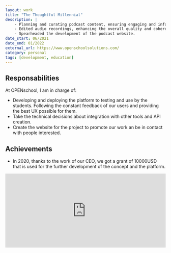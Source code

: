 ```yaml
---
layout: work
title: "The Thoughtful Millennial"
description: |
    - Planning and curating podcast content, ensuring engaging and informative episodes.
    - Edited audio recordings, enhancing the overall quality and coherence of podcast episodes.
    - Spearheaded the development of the podcast website.
date_start: 06/2021
date_end: 01/2022
external_url: https://www.openschoolsolutions.com/
category: personal
tags: [development, education]
---
```


## Responsabilities
At OPENschool, I am in charge of:
- Developing and deploying the platform to testing and use by the students. Following the constant feedback of our users and providing the best UX possible for them.
- Take the technical decisions about integration with other tools and API creation.
- Create the website for the project to promote our work an be in contact with people interested.

## Achievements
- In 2020, thanks to the work of our CEO, we got a grant of 10000USD that is used for the further development of the concept and the platform.

<div class="spotify-embeds mb-4">
	<iframe src="https://open.spotify.com/embed/episode/5Qn3f1nG8JuqAEnPZnBn8K" width="100%" height="232" frameBorder="0" allowtransparency="true" allow="encrypted-media"></iframe>
</div>
